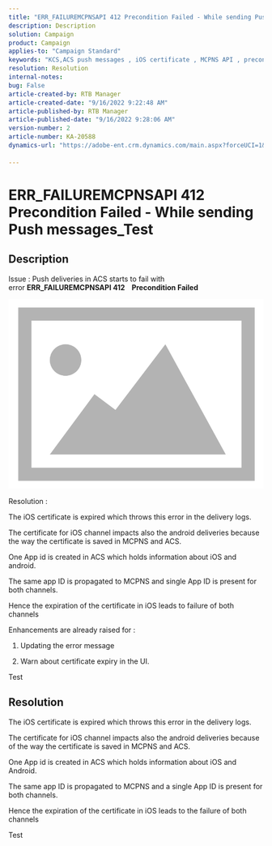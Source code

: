 ```yaml
---
title: "ERR_FAILUREMCPNSAPI 412 Precondition Failed - While sending Push messages_Test"
description: Description
solution: Campaign
product: Campaign
applies-to: "Campaign Standard"
keywords: "KCS,ACS push messages , iOS certificate , MCPNS API , precondition failed"
resolution: Resolution
internal-notes: 
bug: False
article-created-by: RTB Manager
article-created-date: "9/16/2022 9:22:48 AM"
article-published-by: RTB Manager
article-published-date: "9/16/2022 9:28:06 AM"
version-number: 2
article-number: KA-20588
dynamics-url: "https://adobe-ent.crm.dynamics.com/main.aspx?forceUCI=1&pagetype=entityrecord&etn=knowledgearticle&id=c07f1620-a135-ed11-9db1-00224808679b"

---
```

# ERR_FAILUREMCPNSAPI 412 Precondition Failed - While sending Push messages_Test

## Description


Issue : Push deliveries in ACS starts to fail with error <b>ERR_FAILUREMCPNSAPI 412    Precondition Failed </b>

![](assets/___0cbe6fd2-a135-ed11-9db1-00224808679b___.png)



Resolution :

The iOS certificate is expired which throws this error in the delivery logs.

The certificate for iOS channel impacts also the android deliveries because the way the certificate is saved in MCPNS and ACS.

One App id is created in ACS which holds information about iOS and android.

The same app ID is propagated to MCPNS and single App ID is present for both channels.

Hence the expiration of the certificate in iOS leads to failure of both channels



Enhancements are already raised for :

1. Updating the error message

2. Warn about certificate expiry in the UI.





Test


## Resolution


The iOS certificate is expired which throws this error in the delivery logs.

The certificate for iOS channel impacts also the android deliveries because of the way the certificate is saved in MCPNS and ACS.

One App id is created in ACS which holds information about iOS and Android.

The same app ID is propagated to MCPNS and a single App ID is present for both channels.

Hence the expiration of the certificate in iOS leads to the failure of both channels





Test
